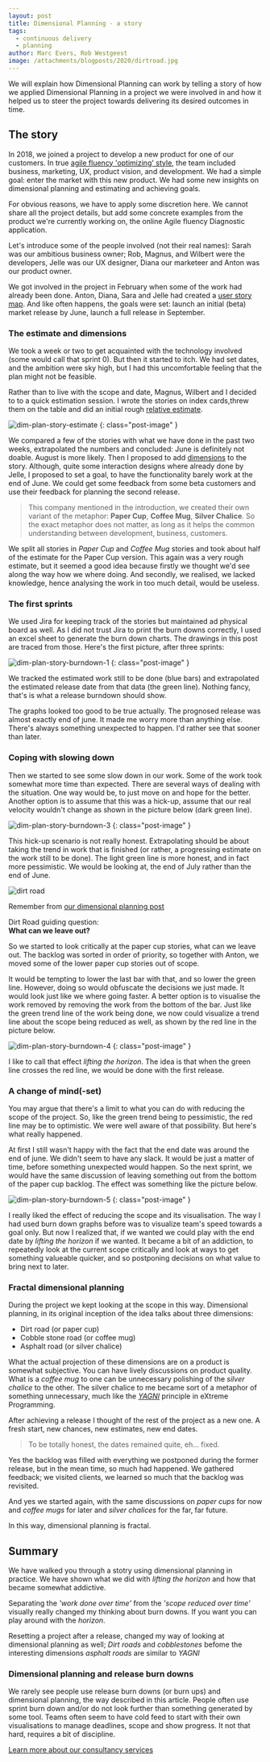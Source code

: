 ```yaml
---
layout: post
title: Dimensional Planning - a story
tags:
  - continuous delivery
  - planning
author: Marc Evers, Rob Westgeest
image: /attachments/blogposts/2020/dirtroad.jpg
---
```


We will explain how Dimensional Planning can work by telling a story of how we
applied Dimensional Planning in a project we were involved in and how it helped
us to steer the project towards delivering its desired outcomes in time.

## The story

In 2018, we joined a project to develop a new product for one of our customers. In true [agile fluency 'optimizing' style](https://martinfowler.com/articles/agileFluency.html), the team included business, marketing, UX, product vision, and development. We had a simple goal: enter the market with this new product. We had some new insights on dimensional planning and estimating and achieving goals.

For obvious reasons, we have to apply some discretion here. We cannot share all the project details, but add some concrete examples from the product we're currently working on, the online Agile fluency Diagnostic application.

Let's introduce some of the people involved (not their real names): Sarah was our ambitious business owner; Rob, Magnus, and Wilbert were the developers, Jelle was our UX designer, Diana our marketeer and Anton was our product owner.

We got involved in the project in February when some of the work had already been done. Anton, Diana, Sara and Jelle had created a [user story map](https://www.jpattonassociates.com/the-new-backlog/). And like often happens, the goals were set: launch an initial (beta) market release by June, launch a full release in September.

### The estimate and dimensions

We took a week or two to get acquainted with the technology involved (some would call that sprint 0). But then it started to itch. We had set dates, and the ambition were sky high, but I had this uncomfortable feeling that the plan might not be feasible.

Rather than to live with the scope and date, Magnus, Wilbert and I decided to to a quick estimation session. I wrote the stories on index cards,threw them on the table and did an initial rough [relative estimate](https://medium.com/comparethemarket/my-relative-estimation-guide-742e247bb63b).

![dim-plan-story-estimate](/attachments/blogposts/2020/dim-plan-story-estimate-2.jpg) 
{: class="post-image" }

We compared a few of the stories with what we have done in the past two weeks, extrapolated the numbers and concluded: June is definitely not doable. August is more likely. Then I proposed to add [dimensions](http://localhost:8082/2020/09/02/dimensional-planning.html) to the story. Although, quite some interaction designs where already done by Jelle, I proposed to set a goal, to have the functionality barely work at the end of June. We could get some feedback from some beta customers and use their feedback for planning the second release. 

> This company mentioned in the introduction, we created their own variant of the metaphor: __Paper Cup__, __Coffee Mug__, __Silver Chalice__. So the exact metaphor does not matter, as long as it helps the common understanding between development, business, customers.

We split all stories in _Paper Cup_ and _Coffee Mug_ stories and took about half of the estimate for the Paper Cup version. This again was a very rough estimate, but it seemed a good idea because firstly we thought we'd see along the way how we where doing. And secondly, we realised, we lacked knowledge, hence analysing the work in too much detail, would be useless. 

### The first sprints 

We used Jira for keeping track of the stories but maintained ad physical board as well. As I did not trust Jira to print the burn downs correctly, I used an excel sheet to generate the burn down charts. The drawings in this post are traced from those. Here's the first picture, after three sprints:

![dim-plan-story-burndown-1](/attachments/blogposts/2020/dim-plan-story-burndown-1.png) 
{: class="post-image" }

We tracked the estimated work still to be done (blue bars) and extrapolated the estimated release date from that data (the green line). Nothing fancy, that's is what a release burndown should show. 

The graphs looked too good to be true actually. The prognosed release was almost exactly end of june. It made me worry more than anything else. There's always something unexpected to happen. I'd rather see that sooner than later.

### Coping with slowing down

Then we started to see some slow down in our work. Some of the work took somewhat more time than expected. There are several ways of dealing with the situation. 
One way would be, to just move on and hope for the better. Another option is to assume that this was a hick-up, assume that our real velocity wouldn't change as shown in the picture below (dark green line). 

![dim-plan-story-burndown-3](/attachments/blogposts/2020/dim-plan-story-burndown-3.png) 
{: class="post-image" }


This hick-up scenario is not really honest. Extrapolating should be about taking the trend in work that is finished (or rather, a progressing estimate on the work still to be done). The light green line is more honest, and in fact more pessimistic. We would be looking at, the end of July rather than the end of June.

<div class="shout-out">
  <div>
    <img src="/attachments/blogposts/2020/dirtroad-sketch.png" alt="dirt road">
  </div>
  <div>
    <p>Remember from <a href="/2020/09/02/dimensional-planning.html">our dimensional planning post</a></p>
    <p>Dirt Road guiding question:<br>
    <strong>What can we leave out?</strong></p>
  </div>
</div>

So we started to look critically at the paper cup stories, what can we leave out. The backlog was sorted in order of priority, so together with Anton, we moved some of the lower paper cup stories out of scope. 

It would be tempting to lower the last bar with that, and so lower the green line. However, doing so would obfuscate the decisions we just made. It would look just like we where going faster. A better option is to visualise the work removed by removing the work from the bottom of the bar. Just like the green trend line of the work being done, we now could visualize a trend line about the scope being reduced as well, as shown by the red line in the picture below.

![dim-plan-story-burndown-4](/attachments/blogposts/2020/dim-plan-story-burndown-4.png) 
{: class="post-image" }

I like to call that effect _lifting the horizon_. The idea is that when the green line crosses the red line, we would be done with the first release. 

### A change of mind(-set)

You may argue that there's a limit to what you can do with reducing the scope of the project. So, like the green trend being to pessimistic, the red line may be to optimistic. We were well aware of that possibility. But here's what really happened.

At first I still wasn't happy with the fact that the end date was around the end of june. We didn't seem to have any slack. It would be just a matter of time, before something unexpected would happen. So the next sprint, we would have the same discussion of leaving something out from the bottom of the paper cup backlog. The effect was something like the picture below.

![dim-plan-story-burndown-5](/attachments/blogposts/2020/dim-plan-story-burndown-5.png) 
{: class="post-image" }

I really liked the effect of reducing the scope and its visualisation. The way I had used burn down graphs before was to visualize team's speed towards a goal only. But now I realized that, if we wanted we could play with the end date by _lifting the horizon_ if we wanted. It became a bit of an addiction, to repeatedly look at the current scope critically and look at ways to get something valueable quicker, and so postponing decisions on what value to bring next to later.

### Fractal dimensional planning

During the project we kept looking at the scope in this way. Dimensional planning, in its original inception of the idea talks about three dimensions:

* Dirt road (or paper cup)
* Cobble stone road (or coffee mug)
* Asphalt road (or silver chalice)

What the actual projection of these dimensions are on a product is somewhat subjective. You can have lively discussions on product quality. What is a _coffee mug_ to one can be unnecessary polishing of the _silver chalice_ to the other. The silver chalice to me became sort of a metaphor of something unnecessary, much like the [_YAGNI_](http://c2.com/xp/YouArentGonnaNeedIt.html) principle in eXtreme Programming.

After achieving a release I thought of the rest of the project as a new one. A fresh start, new chances, new estimates, new end dates. 

> To be totally honest, the dates remained quite, eh... fixed.

Yes the backlog was filled with everything we postponed during the former release, but in the mean time, so much had happened. We gathered feedback; we visited clients, we learned so much that the backlog was revisited. 

And yes we started again, with the same discussions on _paper cups_ for now and _coffee mugs_ for later and _silver chalices_ for the far, far future. 

In this way, dimensional planning is fractal.

## Summary

We have walked you through a stotry using dimensional planning in practice. We have shown what we did with _lifting the horizon_ and how that became somewhat addictive.

Separating the _'work done over time'_ from the _'scope reduced over time'_ visually really changed my thinking about burn downs. If you want you can play around with the _horizon_. 

Resetting a project after a release, changed my way of looking at dimensional planning as well; _Dirt roads_ and _cobblestones_ befome the interesting dimensions _asphalt roads_ are similar to _YAGNI_

<aside>
  <h3>Dimensional planning and release burn downs</h3>
  <p>We rarely see people use release burn downs (or burn ups) and dimensional planning, the way described in this article. People often use sprint burn down and/or do not look further than something generated by some tool. Teams often seem to have cold feed to start with their own visualisations to manage deadlines, scope and show progress. It not that hard, requires a bit of discipline.</p>
  <p><div>
    <a href="/consulting">Learn more about our consultancy services</a>
  </div></p>
</aside>





